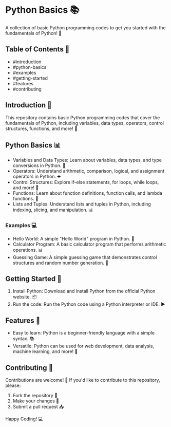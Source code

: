 # Python Basics 📚


A collection of basic Python programming codes to get you started with the fundamentals of Python! 🚀

## Table of Contents 📝


- #introduction
- #python-basics
- #examples
- #getting-started
- #features
- #contributing

## Introduction 📖


This repository contains basic Python programming codes that cover the fundamentals of Python, including variables, data types, operators, control structures, functions, and more! 🤔

## Python Basics 📊


- Variables and Data Types: Learn about variables, data types, and type conversions in Python. 📝
- Operators: Understand arithmetic, comparison, logical, and assignment operators in Python. ➕
- Control Structures: Explore if-else statements, for loops, while loops, and more! 🔁
- Functions: Learn about function definitions, function calls, and lambda functions. 📝
- Lists and Tuples: Understand lists and tuples in Python, including indexing, slicing, and manipulation. 📊

### Examples 💻


- Hello World: A simple "Hello World" program in Python. 👋
- Calculator Program: A basic calculator program that performs arithmetic operations. 📊
- Guessing Game: A simple guessing game that demonstrates control structures and random number generation. 🎲

## Getting Started 🚀


1. Install Python: Download and install Python from the official Python website. 📦
2. Run the code: Run the Python code using a Python interpreter or IDE. ▶

## Features 🎯


- Easy to learn: Python is a beginner-friendly language with a simple syntax. 📚
- Versatile: Python can be used for web development, data analysis, machine learning, and more! 🤖

## Contributing 🤝


Contributions are welcome! 🤝 If you'd like to contribute to this repository, please:

1. Fork the repository 🍴
2. Make your changes 📝
3. Submit a pull request 📤

Happy Coding! 💻
